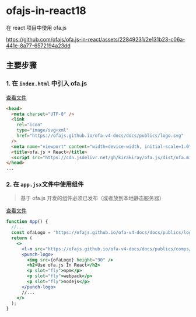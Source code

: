 # ofajs-in-react18

在 react 项目中使用 ofa.js

https://github.com/ofajs/ofa.js-in-react/assets/22849231/2e131b23-c06a-441e-8a77-6572194a23dd

## 主要步骤

### 1. 在 `index.html` 中引入 ofa.js

[查看文件](./index.html)

```html
<head>
  <meta charset="UTF-8" />
  <link
    rel="icon"
    type="image/svg+xml"
    href="https://ofajs.github.io/ofa-v4-docs/docs/publics/logo.svg"
  />
  <meta name="viewport" content="width=device-width, initial-scale=1.0" />
  <title>ofa.js + React</title>
  <script src="https://cdn.jsdelivr.net/gh/kirakiray/ofa.js/dist/ofa.min.js"></script>
</head>
...
```

### 2. 在 `app.jsx`文件中使用组件

> 基于 ofa.js 开发的组件必须已发布（或者放到本地静态服务器）

[查看文件](./src/App.jsx)
```jsx
function App() {
  //...
  const ofaLogo = "https://ofajs.github.io/ofa-v4-docs/docs/publics/logo.svg";
  return (
    <>
      <l-m src="https://ofajs.github.io/ofa-v4-docs/docs/publics/comps/punch-logo.html"></l-m>
      <punch-logo>
        <img src={ofaLogo} height="90" />
        <h2>Use ofa.js In React</h2>
        <p slot="fly">npm</p>
        <p slot="fly">webpack</p>
        <p slot="fly">nodejs</p>
      </punch-logo>
      //...
    </>
  );
}
```
